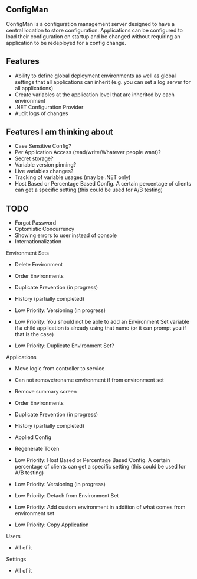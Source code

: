 ## ConfigMan

ConfigMan is a configuration management server designed to have a central location to store configuration. Applications can be configured to load their configuration
on startup and be changed without requiring an application to be redeployed for a config change.

## Features
- Ability to define global deployment environments as well as global settings that all applications can inherit (e.g. you can set a log server for all applications)
- Create variables at the application level that are inherited by each environment
- .NET Configuration Provider
- Audit logs of changes

## Features I am thinking about
- Case Sensitive Config?
- Per Application Access (read/write/Whatever people want)?
- Secret storage?
- Variable version pinning?
- Live variables changes?
- Tracking of variable usages (may be .NET only)
- Host Based or Percentage Based Config. A certain percentage of clients can get a specific setting (this could be used for A/B testing)


## TODO
- Forgot Password
- Optomistic Concurrency
- Showing errors to user instead of console
- Internationalization

Environment Sets
- Delete Environment
- Order Environments
- Duplicate Prevention (in progress)
- History (partially completed)

- Low Priority: Versioning (in progress)
- Low Priority: You should not be able to add an Environment Set variable if a child application is already using that name (or it can prompt you if that is the case)
- Low Priority: Duplicate Environment Set?

Applications
- Move logic from controller to service
- Can not remove/rename environment if from environment set
- Remove summary screen
- Order Environments
- Duplicate Prevention (in progress)
- History (partially completed)
- Applied Config 
- Regenerate Token

- Low Priority: Host Based or Percentage Based Config. A certain percentage of clients can get a specific setting (this could be used for A/B testing)
- Low Priority: Versioning (in progress)
- Low Priority: Detach from Environment Set
- Low Priority: Add custom environment in addition of what comes from environment set
- Low Priority: Copy Application
 
Users
- All of it

Settings
- All of it